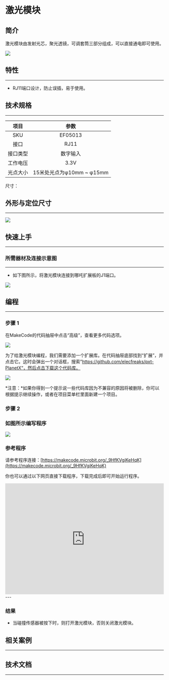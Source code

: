 # 激光模块

## 简介
激光模块由发射光芯，聚光透镜，可调套筒三部分组成，可以直接通电即可使用。

![](./images/05013_01.png)

## 特性
---
- RJ11端口设计，防止误插，易于使用。
## 技术规格
---

项目 | 参数 
:-: | :-: 
SKU|EF05013
接口|RJ11
接口类型|数字输入
工作电压|3.3V
光点大小|15米处光点为φ10mm ~ φ15mm



尺寸：

## 外形与定位尺寸
---


![](./images/05013_02.png)


## 快速上手
---

### 所需器材及连接示意图
---

- 如下图所示，将激光模块连接到哪吒扩展板的J1端口。


![](./images/05013_03.png)

## 编程
---

### 步骤 1
在MakeCode的代码抽屉中点击“高级”，查看更多代码选项。

![](./images/05001_04.png)

为了给激光模块编程，我们需要添加一个扩展库。在代码抽屉底部找到“扩展”，并点击它。这时会弹出一个对话框，搜索”https://github.com/elecfreaks/pxt-PlanetX“，然后点击下载这个代码库。

![](./images/05001_05.png)

*注意：*如果你得到一个提示说一些代码库因为不兼容的原因将被删除，你可以根据提示继续操作，或者在项目菜单栏里面新建一个项目。
### 步骤 2
### 如图所示编写程序

![](./images/05013_06.png)


### 参考程序
请参考程序连接：[https://makecode.microbit.org/_9HfKVgiKeHqK](https://makecode.microbit.org/_9HfKVgiKeHqK)

你也可以通过以下网页直接下载程序，下载完成后即可开始运行程序。

<div style="position:relative;height:0;padding-bottom:70%;overflow:hidden;"><iframe style="position:absolute;top:0;left:0;width:100%;height:100%;" src="https://makecode.microbit.org/#pub:_9HfKVgiKeHqK" frameborder="0" sandbox="allow-popups allow-forms allow-scripts allow-same-origin"></iframe></div>  
---

### 结果
- 当碰撞传感器被按下时，则打开激光模块，否则关闭激光模块。
## 相关案例
---

## 技术文档
---
